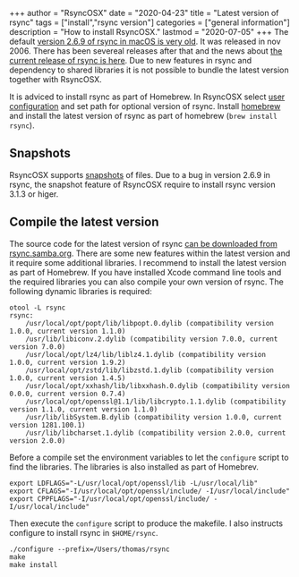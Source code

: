 +++
author = "RsyncOSX"
date = "2020-04-23"
title =  "Latest version of rsync"
tags = ["install","rsync version"]
categories = ["general information"]
description = "How to install RsyncOSX."
lastmod = "2020-07-05"
+++
The default [version 2.6.9 of rsync in macOS is very old](https://download.samba.org/pub/rsync/NEWS#2.6.9). It was released in nov 2006. There has been severeal releases after that and the news about [the current release of rsync is here](https://download.samba.org/pub/rsync/NEWS). Due to new features in rsync and dependency to shared libraries it is not possible to bundle the latest version together with RsyncOSX.

It is adviced to install rsync as part of Homebrew. In RsyncOSX select [user configuration](/post/userconfiguration/) and set path for optional version of rsync. Install [homebrew](https://brew.sh/) and install the latest version of rsync as part of homebrew (`brew install rsync`).

## Snapshots

RsyncOSX supports [snapshots](/post/snapshots/) of files. Due to a bug in version 2.6.9 in rsync, the snapshot feature of RsyncOSX require to install rsync version 3.1.3 or higer.

## Compile the latest version

The source code for the latest version of rsync [can be downloaded from rsync.samba.org](https://rsync.samba.org/). There are some new features within the latest version and it require some additional libraries. I recommend to install the latest version as part of Homebrew. If you have installed Xcode command line tools and the required libraries you can also compile your own version of rsync. The following dynamic libraries is required:

```
otool -L rsync
rsync:
	/usr/local/opt/popt/lib/libpopt.0.dylib (compatibility version 1.0.0, current version 1.1.0)
	/usr/lib/libiconv.2.dylib (compatibility version 7.0.0, current version 7.0.0)
	/usr/local/opt/lz4/lib/liblz4.1.dylib (compatibility version 1.0.0, current version 1.9.2)
	/usr/local/opt/zstd/lib/libzstd.1.dylib (compatibility version 1.0.0, current version 1.4.5)
	/usr/local/opt/xxhash/lib/libxxhash.0.dylib (compatibility version 0.0.0, current version 0.7.4)
	/usr/local/opt/openssl@1.1/lib/libcrypto.1.1.dylib (compatibility version 1.1.0, current version 1.1.0)
	/usr/lib/libSystem.B.dylib (compatibility version 1.0.0, current version 1281.100.1)
	/usr/lib/libcharset.1.dylib (compatibility version 2.0.0, current version 2.0.0)
  ```

Before a compile set the environment variables to let the `configure` script to find the libraries. The libraries is also installed as part of Homebrev.

```
export LDFLAGS="-L/usr/local/opt/openssl/lib -L/usr/local/lib"
export CFLAGS="-I/usr/local/opt/openssl/include/ -I/usr/local/include"
export CPPFLAGS="-I/usr/local/opt/openssl/include/ -I/usr/local/include"
```

Then execute the `configure` script to produce the makefile. I also instructs configure to install rsync in `$HOME/rsync`.

```
./configure --prefix=/Users/thomas/rsync
make
make install
```
